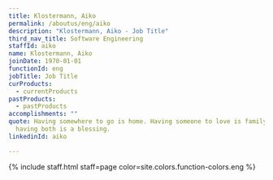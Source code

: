 ```yaml
---
title: Klostermann, Aiko
permalink: /aboutus/eng/aiko
description: "Klostermann, Aiko - Job Title"
third_nav_title: Software Engineering
staffId: aiko
name: Klostermann, Aiko
joinDate: 1970-01-01
functionId: eng
jobTitle: Job Title
curProducts:
  - currentProducts
pastProducts:
  - pastProducts
accomplishments: ""
quote: Having somewhere to go is home. Having someone to love is family. And
  having both is a blessing.
linkedinId: aiko

---
```


{% include staff.html staff=page color=site.colors.function-colors.eng %}
